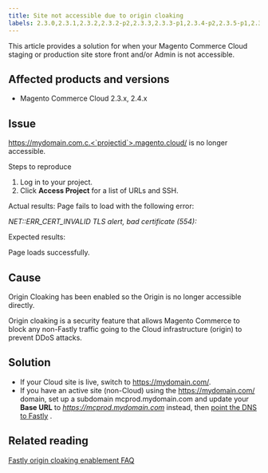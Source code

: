 ```yaml
---
title: Site not accessible due to origin cloaking
labels: 2.3.0,2.3.1,2.3.2,2.3.2-p2,2.3.3,2.3.3-p1,2.3.4-p2,2.3.5-p1,2.3.5-p2,2.3.6,2.3.6-p1,2.4.0,2.4.0-p1,2.4.1,2.4.1-p1,2.4.2,DNS,Fastly,Magento Commerce Cloud,origin,origin cloaking,production,security,troubleshooting
---
```


This article provides a solution for when your Magento Commerce Cloud staging or production site store front and/or Admin is not accessible.

## Affected products and versions

* Magento Commerce Cloud 2.3.x, 2.4.x

## Issue

https://mydomain.com.c.<`projectid`>.magento.cloud/ is no longer accessible.

 <span class="wysiwyg-underline">Steps to reproduce</span>

1. Log in to your project.
1. Click **Access Project** for a list of URLs and SSH.

 <span class="wysiwyg-underline">Actual results:</span> Page fails to load with the following error:

 *NET::ERR\_CERT\_INVALID*  *TLS alert, bad certificate (554):*

 <span class="wysiwyg-underline">Expected results:</span>

Page loads successfully.

## Cause

Origin Cloaking has been enabled so the Origin is no longer accessible directly.

Origin cloaking is a security feature that allows Magento Commerce to block any non-Fastly traffic going to the Cloud infrastructure (origin) to prevent DDoS attacks.

## Solution

* If your Cloud site is live, switch to https://mydomain.com/.
* If you have an active site (non-Cloud) using the https://mydomain.com/ domain, set up a subdomain mcprod.mydomain.com  and update your **Base URL** to *https://mcprod.mydomain.com* instead, then [point the DNS to Fastly](https://devdocs.magento.com/cloud/cdn/configure-fastly.html#update-dns-configuration-with-development-settings) .

## Related reading

 [Fastly origin cloaking enablement FAQ](https://support.magento.com/hc/en-us/articles/360055181631)
